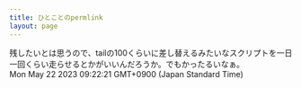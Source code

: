 ```yaml
---
title: ひとことのpermlink
layout: page
---
```

<div class="box" dt="1684714941770">
  残したいとは思うので、tailの100くらいに差し替えるみたいなスクリプトを一日一回くらい走らせるとかがいいんだろうか。でもかったるいなぁ。
  <div class="content is-small">Mon May 22 2023 09:22:21 GMT+0900 (Japan Standard Time)</div>
</div>